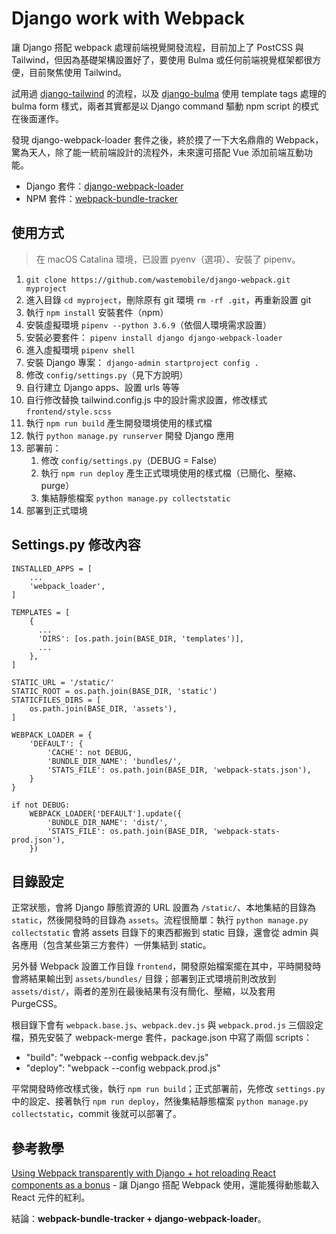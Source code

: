 # Django work with Webpack

讓 Django 搭配 webpack 處理前端視覺開發流程，目前加上了 PostCSS 與 Tailwind，但因為基礎架構設置好了，要使用 Bulma 或任何前端視覺框架都很方便，目前聚焦使用 Tailwind。

試用過 [django-tailwind](https://github.com/timonweb/django-tailwind) 的流程，以及 [django-bulma](https://github.com/timonweb/django-bulma) 使用 template tags 處理的 bulma form 樣式，兩者其實都是以 Django command 驅動 npm script 的模式在後面運作。

發現 django-webpack-loader 套件之後，終於摸了一下大名鼎鼎的 Webpack，驚為天人，除了能一統前端設計的流程外，未來還可搭配 Vue 添加前端互動功能。

- Django 套件：[django-webpack-loader](https://github.com/owais/django-webpack-loader)
- NPM 套件：[webpack-bundle-tracker](https://github.com/owais/webpack-bundle-tracker)

## 使用方式

> 在 macOS Catalina 環境，已設置 pyenv（選項）、安裝了 pipenv。

1. `git clone https://github.com/wastemobile/django-webpack.git myproject`
2. 進入目錄 `cd myproject`，刪除原有 git 環境 `rm -rf .git`，再重新設置 git
3. 執行 `npm install` 安裝套件（npm）
4. 安裝虛擬環境 `pipenv --python 3.6.9`（依個人環境需求設置）
5. 安裝必要套件： `pipenv install django django-webpack-loader`
6. 進入虛擬環境 `pipenv shell`
7. 安裝 Django 專案： `django-admin startproject config .`
8. 修改 `config/settings.py`（見下方說明）
9. 自行建立 Django apps、設置 urls 等等
9. 自行修改替換 tailwind.config.js 中的設計需求設置，修改樣式 `frontend/style.scss`
10. 執行 `npm run build` 產生開發環境使用的樣式檔
11. 執行 `python manage.py runserver` 開發 Django 應用
12. 部署前：
	1. 修改 `config/settings.py`（DEBUG = False）
	2. 執行 `npm run deploy` 產生正式環境使用的樣式檔（已簡化、壓縮、purge）
	3. 集結靜態檔案 `python manage.py collectstatic`
13. 部署到正式環境

## Settings.py 修改內容

```
INSTALLED_APPS = [
    ...
    'webpack_loader',
]

TEMPLATES = [
    {
      ...
      'DIRS': [os.path.join(BASE_DIR, 'templates')],
      ...
    },
]

STATIC_URL = '/static/'
STATIC_ROOT = os.path.join(BASE_DIR, 'static')
STATICFILES_DIRS = [
    os.path.join(BASE_DIR, 'assets'),
]

WEBPACK_LOADER = {
    'DEFAULT': {
        'CACHE': not DEBUG,
        'BUNDLE_DIR_NAME': 'bundles/',
        'STATS_FILE': os.path.join(BASE_DIR, 'webpack-stats.json'),
    }
}

if not DEBUG:
    WEBPACK_LOADER['DEFAULT'].update({
        'BUNDLE_DIR_NAME': 'dist/',
        'STATS_FILE': os.path.join(BASE_DIR, 'webpack-stats-prod.json'),
    })
```

## 目錄設定

正常狀態，會將 Django 靜態資源的 URL 設置為 `/static/`、本地集結的目錄為 `static`，然後開發時的目錄為 `assets`。流程很簡單：執行 `python manage.py collectstatic` 會將 assets 目錄下的東西都搬到 static 目錄，還會從 admin 與各應用（包含某些第三方套件）一併集結到 static。

另外替 Webpack 設置工作目錄 `frontend`，開發原始檔案擺在其中，平時開發時會將結果輸出到 `assets/bundles/` 目錄；部署到正式環境前則改放到 `assets/dist/`，兩者的差別在最後結果有沒有簡化、壓縮，以及套用 PurgeCSS。

根目錄下會有 `webpack.base.js`、`webpack.dev.js` 與 `webpack.prod.js` 三個設定檔，預先安裝了 webpack-merge 套件，package.json 中寫了兩個 scripts：

- "build": "webpack --config webpack.dev.js"
- "deploy": "webpack --config webpack.prod.js"

平常開發時修改樣式後，執行 `npm run build`；正式部署前，先修改 `settings.py` 中的設定、接著執行 `npm run deploy`，然後集結靜態檔案 `python manage.py collectstatic`，commit 後就可以部署了。

## 參考教學

[Using Webpack transparently with Django + hot reloading React components as a bonus](https://owais.lone.pw/blog/webpack-plus-reactjs-and-django/) - 讓 Django 搭配 Webpack 使用，還能獲得動態載入 React 元件的紅利。

結論：**webpack-bundle-tracker + django-webpack-loader**。

